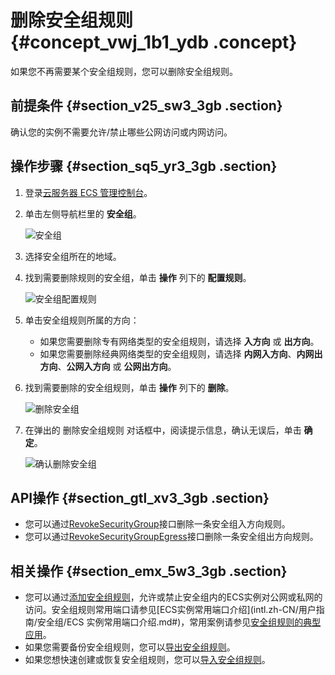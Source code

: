 # 删除安全组规则 {#concept_vwj_1b1_ydb .concept}

如果您不再需要某个安全组规则，您可以删除安全组规则。

## 前提条件 {#section_v25_sw3_3gb .section}

确认您的实例不需要允许/禁止哪些公网访问或内网访问。

## 操作步骤 {#section_sq5_yr3_3gb .section}

1.  登录[云服务器 ECS 管理控制台](https://ecs.console.aliyun.com/#/home)。
2.  单击左侧导航栏里的 **安全组**。

    ![安全组](http://static-aliyun-doc.oss-cn-hangzhou.aliyuncs.com/assets/img/9722/154717566035896_zh-CN.png)

3.  选择安全组所在的地域。
4.  找到需要删除规则的安全组，单击 **操作** 列下的 **配置规则**。

    ![安全组配置规则](http://static-aliyun-doc.oss-cn-hangzhou.aliyuncs.com/assets/img/9722/154717566035897_zh-CN.png)

5.  单击安全组规则所属的方向：
    -   如果您需要删除专有网络类型的安全组规则，请选择 **入方向** 或 **出方向**。
    -   如果您需要删除经典网络类型的安全组规则，请选择 **内网入方向**、**内网出方向**、**公网入方向** 或 **公网出方向**。
6.  找到需要删除的安全组规则，单击 **操作** 列下的 **删除**。

    ![删除安全组](http://static-aliyun-doc.oss-cn-hangzhou.aliyuncs.com/assets/img/9722/154717566035898_zh-CN.png)

7.  在弹出的 删除安全组规则 对话框中，阅读提示信息，确认无误后，单击 **确定**。

    ![确认删除安全组](http://static-aliyun-doc.oss-cn-hangzhou.aliyuncs.com/assets/img/9722/154717566035899_zh-CN.png)


## API操作 {#section_gtl_xv3_3gb .section}

-   您可以通过[RevokeSecurityGroup](../../../../../intl.zh-CN/API参考/安全组/RevokeSecurityGroup.md#)接口删除一条安全组入方向规则。
-   您可以通过[RevokeSecurityGroupEgress](../../../../../intl.zh-CN/API参考/安全组/RevokeSecurityGroupEgress.md#)接口删除一条安全组出方向规则。

## 相关操作 {#section_emx_5w3_3gb .section}

-   您可以通过[添加安全组规则](intl.zh-CN/用户指南/安全组/添加安全组规则.md#)，允许或禁止安全组内的ECS实例对公网或私网的访问。安全组规则常用端口请参见[ECS实例常用端口介绍](intl.zh-CN/用户指南/安全组/ECS 实例常用端口介绍.md#)，常用案例请参见[安全组规则的典型应用](intl.zh-CN/用户指南/安全组/安全组规则的典型应用.md#)。
-   如果您需要备份安全组规则，您可以[导出安全组规则](intl.zh-CN/用户指南/安全组/导出安全组规则.md#)。
-   如果您想快速创建或恢复安全组规则，您可以[导入安全组规则](intl.zh-CN/用户指南/安全组/导入安全组规则.md#)。

